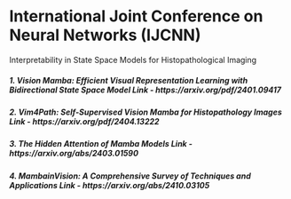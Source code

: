 # International Joint Conference on Neural Networks (IJCNN)

Interpretability in State Space Models for Histopathological Imaging

<h5>1. Vision Mamba: Efficient Visual Representation Learning with Bidirectional State Space Model
Link - https://arxiv.org/pdf/2401.09417</h5> 
<h5>2. Vim4Path: Self-Supervised Vision Mamba for Histopathology Images
Link - https://arxiv.org/pdf/2404.13222</h5>
<h5>3. The Hidden Attention of Mamba Models 
Link - https://arxiv.org/abs/2403.01590</h5>
<h5>4. MambainVision: A Comprehensive Survey of Techniques and Applications
Link - https://arxiv.org/abs/2410.03105</h5>
